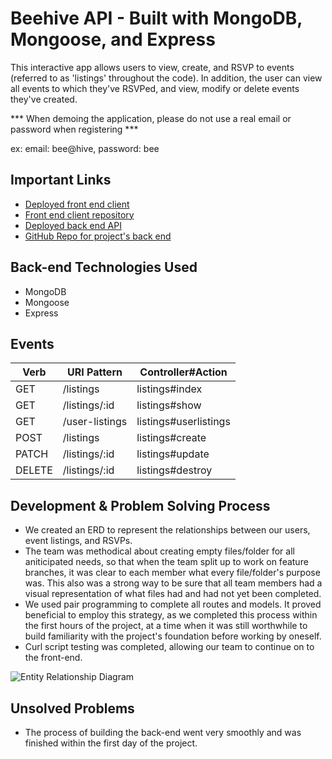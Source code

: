 # Beehive API - Built with MongoDB, Mongoose, and Express

This interactive app allows users to view, create, and RSVP to events (referred to as 'listings' throughout the code). In addition, the user can view all events to which they've RSVPed, and view, modify or delete events they've created.

*** When demoing the application, please do not use a real email or password when registering ***

ex: email: bee@hive, password: bee

## Important Links
  - [Deployed front end client](https://ga-zero-to-hero.github.io/beehive-client/)
  - [Front end client repository](https://github.com/ga-zero-to-hero/beehive-client)
  - [Deployed back end API](https://vast-depths-99590.herokuapp.com/)
  - [GitHub Repo for project's back end](https://github.com/ga-zero-to-hero/beehive-api)

## Back-end Technologies Used
  - MongoDB
  - Mongoose
  - Express

## Events
| Verb | URI Pattern | Controller#Action |
|------|-------------|-------------------|
| GET  | /listings    | listings#index     |
| GET  | /listings/:id  | listings#show      |
| GET | /user-listings | listings#userlistings |
| POST  | /listings  | listings#create      |
| PATCH  | /listings/:id  | listings#update      |
| DELETE  | /listings/:id  | listings#destroy      |

## Development & Problem Solving Process
  - We created an ERD to represent the relationships between our users, event listings, and RSVPs.
  - The team was methodical about creating empty files/folder for all aniticipated needs, so that when the team split up to work on feature branches, it was clear to each member what every file/folder's purpose was. This also was a strong way to be sure that all team members had a visual representation of what files had and had not yet been completed.
  - We used pair programming to complete all routes and models. It proved beneficial to employ this strategy, as we completed this process within the first hours of the project, at a time when it was still worthwhile to build familiarity with the project's foundation before working by oneself.
  - Curl script testing was completed, allowing our team to continue on to the front-end.

  ![Entity Relationship Diagram](https://i.imgur.com/8kw64Kj.png)

## Unsolved Problems
- The process of building the back-end went very smoothly and was finished within the first day of the project.
